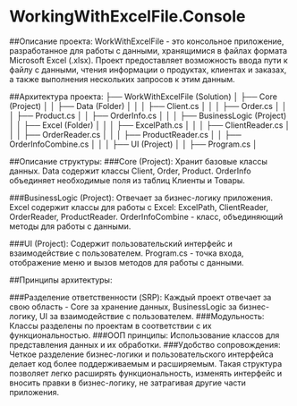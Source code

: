 # WorkingWithExcelFile.Console
##Описание проекта:
WorkWithExcelFile - это консольное приложение, разработанное для работы с данными, хранящимися в файлах формата Microsoft Excel (.xlsx). Проект предоставляет возможность ввода пути к файлу с данными, чтения информации о продуктах, клиентах и заказах, а также выполнения нескольких запросов к этим данным.

##Архитектура проекта:
├── WorkWithExcelFile (Solution)
│   ├── Core (Project)
│   │   ├── Data (Folder)
│   │   │   ├── Client.cs
│   │   │   ├── Order.cs
│   │   │   ├── Product.cs
│   │   ├── OrderInfo.cs
│   │
│   ├── BusinessLogic (Project)
│   │   ├── Excel (Folder)
│   │   │   ├── ExcelPath.cs
│   │   │   ├── ClientReader.cs
│   │   │   ├── OrderReader.cs
│   │   │   ├── ProductReader.cs
│   │   ├── OrderInfoCombine.cs
│   │
│   ├── UI (Project)
│   │   ├── Program.cs
│   

##Описание структуры:
###Core (Project):
Хранит базовые классы данных.
Data содержит классы Client, Order, Product.
OrderInfo объединяет необходимые поля из таблиц Клиенты и Товары.

###BusinessLogic (Project):
Отвечает за бизнес-логику приложения.
Excel содержит классы для работы с Excel: ExcelPath, ClientReader, OrderReader, ProductReader.
OrderInfoCombine - класс, объединяющий методы для работы с данными.

###UI (Project):
Содержит пользовательский интерфейс и взаимодействие с пользователем.
Program.cs - точка входа, отображение меню и вызов методов для работы с данными.

##Принципы архитектуры:

###Разделение ответственности (SRP): Каждый проект отвечает за свою область - Core за хранение данных, BusinessLogic за бизнес-логику, UI за взаимодействие с пользователем.
###Модульность: Классы разделены по проектам в соответствии с их функциональностью.
###ООП принципы: Использование классов для представления данных и их обработки.
###Удобство сопровождения: Четкое разделение бизнес-логики и пользовательского интерфейса делает код более поддерживаемым и расширяемым.
Такая структура позволяет легко расширять функциональность, изменять интерфейс и вносить правки в бизнес-логику, не затрагивая другие части приложения.
